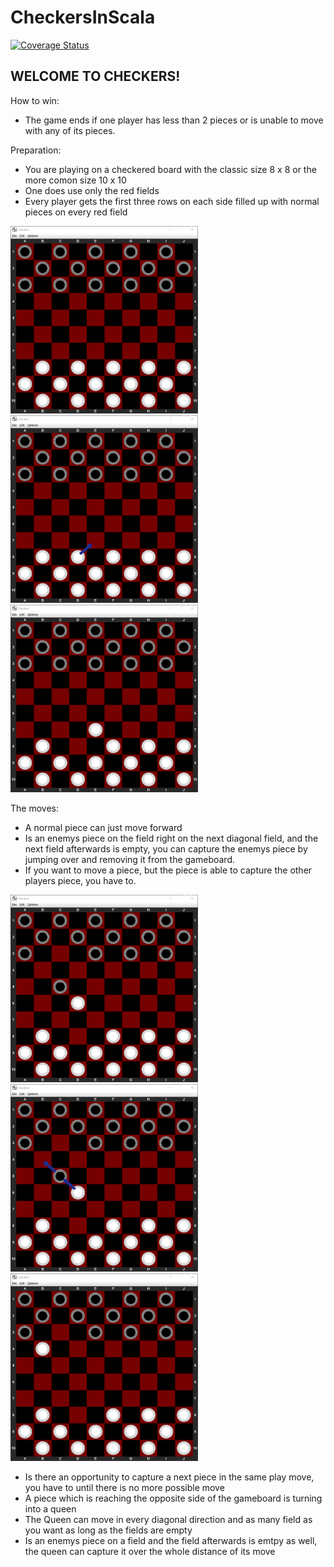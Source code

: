 # CheckersInScala

[![Coverage Status](https://coveralls.io/repos/github/simonwinter-git/CheckersInScala/badge.svg?branch=master)](https://coveralls.io/github/simonwinter-git/CheckersInScala?branch=master)

WELCOME TO CHECKERS!
-

How to win:
- The game ends if one player has less than 2 pieces or is unable to move with any of its pieces. 

Preparation:
- You are playing on a checkered board with the classic size 8 x 8 or the more comon size 10 x 10 
- One does use only the red fields
- Every player gets the first three rows on each side filled up with normal pieces on every red field

<img src="Bild1.png" width = "300" height = "300"> <img src="Bild2.png" width = "300" height = "300"> <img src="Bild3.png" width = "300" height = "300">

The moves:
- A normal piece can just move forward
- Is an enemys piece on the field right on the next diagonal field, and the next field afterwards is empty, you can capture the enemys piece by jumping over and removing it from the gameboard.
- If you want to move a piece, but the piece is able to capture the other players piece, you have to.

<img src="Bild4.png" width = "300" height = "300"> <img src="Bild5.png" width = "300" height = "300"> <img src="Bild6.png" width = "300" height = "300">

- Is there an opportunity to capture a next piece in the same play move, you have to until there is no more possible move
- A piece which is reaching the opposite side of the gameboard is turning into a queen
- The Queen can move in every diagonal direction and as many field as you want as long as the fields are empty
- Is an enemys piece on a field and the field afterwards is emtpy as well, the queen can capture it over the whole distance of its move
